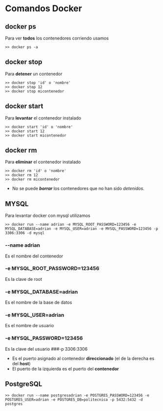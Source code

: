 # Comandos Docker

## docker ps

Para ver **todos** los contenedores corriendo usamos

```
>> docker ps -a
```

## docker stop

Para **detener** un contenedor

```
>> docker stop 'id' o 'nombre'
>> docker stop 12
>> docker stop micontenedor
```
## docker start 

Para **levantar** el contenedor instalado

```
>> docker start 'id' o 'nombre'
>> docker start 12
>> docker start micontenedor
```
## docker rm 

Para **eliminar** el contenedor instalado

```
>> docker rm 'id' o 'nombre'
>> docker rm 12
>> docker rm micontenedor
```
* No se puede **_borrar_** los contenedores que no han sido _detenidos_.

## MYSQL
Para levantar docker con mysql utilizamos

```
>> docker run --name adrian -e MYSQL_ROOT_PASSWORD=123456 -e MYSQL_DATABASE=adrian -e MYSQL_USER=adrian -e MYSQL_PASSWORD=123456 -p 3306:3306 -d mysql
```
### --name adrian
Es el nombre del contenedor

### -e MYSQL_ROOT_PASSWORD=123456
Es la clave de root

### -e MYSQL_DATABASE=adrian
Es el nombre de la base de datos

### -e MYSQL_USER=adrian 
Es el nombre de usuario
### -e MYSQL_PASSWORD=123456
 Es la clave del usuario
###-p 3306:3306
 - Es el puerto asignado al contenedor **direccionado** (el de la derecha es del **host**)
 - El puerto de la izquierda es el puerto del **contenedor**

## PostgreSQL

```
>> docker run --name postgresadrian -e POSTGRES_PASSWORD=123456 -e POSTGRES_USER=adrian -e POSTGRES_DB=politecnica -p 5432:5432 -d postgres
```

